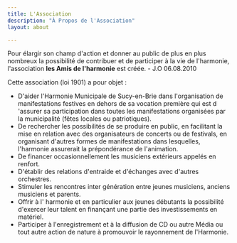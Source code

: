 ```yaml
---
title: L'Association
description: "À Propos de l'Association"
layout: about

---
```


Pour élargir son champ d'action et donner au public de plus en plus nombreux la possibilité de contribuer et de participer à la vie de l'harmonie, l'association **les Amis de l'harmonie** est créée. - J.O 06.08.2010

Cette association (loi 1901) a pour objet :

- D'aider l'Harmonie Municipale de Sucy-en-Brie dans l'organisation de manifestations festives en dehors de sa vocation première qui est d 'assurer sa participation dans toutes les manifestations organisées par la municipalité (fêtes locales ou patriotiques).
- De rechercher les possibilités de se produire en public, en facilitant la mise en relation avec des organisateurs de concerts ou de festivals, en organisant d'autres formes de manifestations dans lesquelles, l'harmonie assurerait la prépondérance de l'animation.
- De financer occasionnellement les musiciens extérieurs appelés en renfort.
- D'établir des relations d'entraide et d'échanges avec d'autres orchestres.
- Stimuler les rencontres inter génération entre jeunes musiciens, anciens musiciens et parents.
- Offrir à l' harmonie et en particulier aux jeunes débutants la possibilité d'exercer leur talent en finançant une partie des investissements en matériel.
- Participer à l'enregistrement et à la diffusion de CD ou autre Média ou tout autre action de nature à promouvoir le rayonnement de l'Harmonie.
